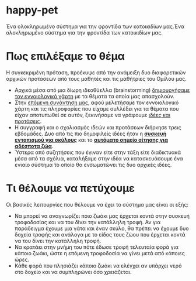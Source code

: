 # happy-pet
Ένα ολοκληρωμένο σύστημα για την φροντίδα των κατοικιδίων μας.Ένα ολοκληρωμένο σύστημα για την φροντίδα των κατοικιδίων μας.
# Πως επιλέξαμε το θέμα
Η συγκεκριμένη πρόταση, προέκυψε από την ανάμειξη δυο διαφορετικών αρχικών προτάσεων από τους μαθητές και τις μαθήτριες του Ομίλου μας.
- Αρχικά μέσα από μια δίωρη ιδεοθύελλα (brainstorming) [δημιουργήσαμε τον εννοιολογικό χάρτη](http://ppf.edu.gr/hackers/archives/153 "Εννοιολογικός χάρτης θεμάτων") με τα θέματα τα οποία μας απασχολούν.
- Στην [επόμενη συνάντηση μας](http://ppf.edu.gr/hackers/archives/247 "Συνάντηση μελέτης και προτάσεων"), αφού μελετήσαμε τον εννοιολογικό χάρτη και τις πληροφορίες που είχαμε συλλέξει για τα θέματα που είχαν αποτυπωθεί σε αυτόν, ξεκινήσαμε να γράφουμε [ιδέες και προτάσεις](http://ppf.edu.gr/hackers/archives/category/%CE%B9%CE%B4%CE%AD%CE%B5%CF%82-%CE%B3%CE%B9%CE%B1-%CE%BA%CE%B1%CF%84%CE%B1%CF%83%CE%BA%CE%B5%CF%85%CE%AD%CF%82 "ιδέες και προτάσεις").
- Η συγγραφή και ο σχολιασμός ιδεών και προτάσεων διήρκησε τρεις εβδομάδες. Δυο από τις πιο δημοφιλείς ιδέες ήταν η **[συσκευή εντοπισμού για σκύλους](http://ppf.edu.gr/hackers/archives/278 "συσκευή εντοπισμού για σκύλους")** και το **[αυτόματο σημείο σίτησης για αδέσποτα ζώα](http://ppf.edu.gr/hackers/archives/326 "αυτόματο σημείο σίτησης για αδέσποτα ζώα")**.
- Ύστερα από συζητήσεις που έγιναν είτε στην τάξη είτε διαδικτυακά μέσα από τα σχόλια, καταλήξαμε στην ιδέα να κατασκευάσουμε ένα ενιαίο σύστημα το οποίο θα ενσωματώνει τις δυο αρχικές ιδέες.
# Τι θέλουμε να πετύχουμε
Οι βασικές λειτουργίες που θέλουμε να έχει το σύστημα μας είναι οι εξής:
- Να μπορεί να αναγνωρίζει ποιο ζωάκι μας έρχεται κοντά στην συσκευή τροφοδοσίας και να του δίνει την κατάλληλη τροφή. Αν για παράδειγμα έχουμε μια γάτα και έναν σκύλο, θα πρέπει να έχουμε δυο δοχεία τροφής και ανάλογα με το είδος τους ζώου που έρχεται κοντά να του δίνει την κατάλληλη τροφή.
- Να κρατάει στην μνήμη του πότε έδωσε τροφή τελευταία φορά για κάποιο ζωάκι, ώστε η επόμενη τροφοδοσία να γίνει μετά από κάποιες ώρες.
- Κάθε φορά που πλησιάζει κάποιο ζωάκι να ελέγχει αν υπάρχει νερό στο δοχείο και να συμπληρώνει όσο χρειάζεται.
